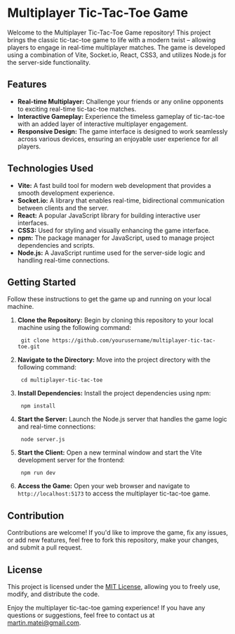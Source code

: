 # Multiplayer Tic-Tac-Toe Game

Welcome to the Multiplayer Tic-Tac-Toe Game repository! This project brings the classic tic-tac-toe game to life with a modern twist – allowing players to engage in real-time multiplayer matches. The game is developed using a combination of Vite, Socket.io, React, CSS3, and utilizes Node.js for the server-side functionality. 

## Features

- **Real-time Multiplayer:** Challenge your friends or any online opponents to exciting real-time tic-tac-toe matches.
- **Interactive Gameplay:** Experience the timeless gameplay of tic-tac-toe with an added layer of interactive multiplayer engagement.
- **Responsive Design:** The game interface is designed to work seamlessly across various devices, ensuring an enjoyable user experience for all players.

## Technologies Used

- **Vite:** A fast build tool for modern web development that provides a smooth development experience.
- **Socket.io:** A library that enables real-time, bidirectional communication between clients and the server.
- **React:** A popular JavaScript library for building interactive user interfaces.
- **CSS3:** Used for styling and visually enhancing the game interface.
- **npm:** The package manager for JavaScript, used to manage project dependencies and scripts.
- **Node.js:** A JavaScript runtime used for the server-side logic and handling real-time connections.

## Getting Started

Follow these instructions to get the game up and running on your local machine.

1. **Clone the Repository:** Begin by cloning this repository to your local machine using the following command:
   
        git clone https://github.com/yourusername/multiplayer-tic-tac-toe.git
   
2. **Navigate to the Directory:** Move into the project directory with the following command:

        cd multiplayer-tic-tac-toe
   
3. **Install Dependencies:** Install the project dependencies using npm:

        npm install
   
4. **Start the Server:** Launch the Node.js server that handles the game logic and real-time connections:

        node server.js
   
5. **Start the Client:** Open a new terminal window and start the Vite development server for the frontend:

        npm run dev
   
6. **Access the Game:** Open your web browser and navigate to `http://localhost:5173` to access the multiplayer tic-tac-toe game.

## Contribution

Contributions are welcome! If you'd like to improve the game, fix any issues, or add new features, feel free to fork this repository, make your changes, and submit a pull request.

## License

This project is licensed under the [MIT License](LICENSE), allowing you to freely use, modify, and distribute the code.

Enjoy the multiplayer tic-tac-toe gaming experience! If you have any questions or suggestions, feel free to contact us at [martin.matei@gmail.com](mailto:martin.matei@gmail.com).
